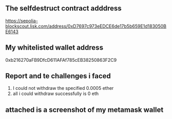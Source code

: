 ## The selfdestruct contract adddress
https://sepolia-blockscout.lisk.com/address/0xD7697c973eEDCE6de17b5b659E1d183050BE6143

## My whitelisted wallet address
0xb216270aFB9DfcD611AFAf785cEB38250863F2C9

## Report and te challenges i faced
1. I could not withdraw the specified 0.0005 ether 
2. all i could withdraw successfully is 0 eth

## attached is a screenshot of my metamask wallet 